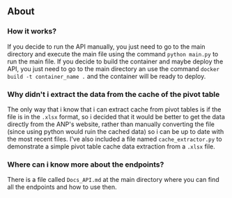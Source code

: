 ## About
### How it works?
If you decide to run the API manually, you just need to go to the main directory and execute the main file using the command `python main.py` to run the main file.
If you decide to build the container and maybe deploy the API, you just need to go to the main directory an use the command `docker build -t container_name .` and the container will be ready to deploy.

### Why didn't i extract the data from the cache of the pivot table
The only way that i know that i can extract cache from pivot tables is if the file is in the `.xlsx` format, so i decided that it would be better to get the data directly from the ANP's website, rather than manually converting the file (since using python would ruin the cached data) so i can be up to date with the most recent files. I've also included a file named `cache_extractor.py` to demonstrate a simple pivot table cache data extraction from a `.xlsx` file.

### Where can i know more about the endpoints?
There is a file called `Docs_API.md` at the main directory where you can find all the endpoints and how to use then. 

